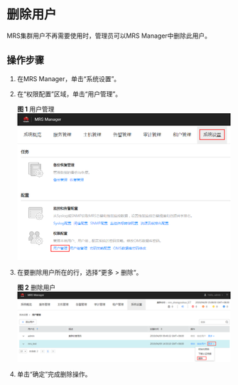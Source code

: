# 删除用户<a name="ZH-CN_TOPIC_0139052705"></a>

MRS集群用户不再需要使用时，管理员可以MRS Manager中删除此用户。

## 操作步骤<a name="zh-cn_topic_0050661073_zh-cn_topic_0047014021_section28144901164640"></a>

1.  在MRS Manager，单击“系统设置”。
2.  在“权限配置”区域，单击“用户管理”。

    **图 1**  用户管理<a name="zh-cn_topic_0050661073_fig3220924259"></a>  
    ![](figures/用户管理.png "用户管理")

3.  在要删除用户所在的行，选择“更多  \>  删除“。

    **图 2**  删除用户<a name="zh-cn_topic_0050661073_fig178114820911"></a>  
    ![](figures/删除用户.png "删除用户")

4.  单击“确定”完成删除操作。

